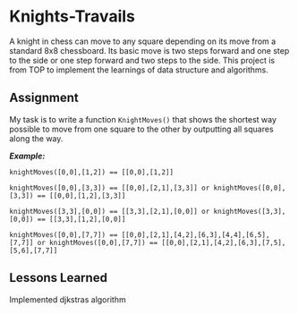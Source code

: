 # Knights-Travails

A knight in chess can move to any square depending on its move from a standard 8x8 chessboard. Its basic move is two steps forward and one step to the side or one step forward and two steps to the side. This project is from TOP to implement the learnings of data structure and algorithms.

## Assignment

My task is to write a function `KnightMoves()` that shows the shortest way possible to move from one square to the other by outputting all squares along the way.

**_Example:_**

```
knightMoves([0,0],[1,2]) == [[0,0],[1,2]]

knightMoves([0,0],[3,3]) == [[0,0],[2,1],[3,3]] or knightMoves([0,0],[3,3]) == [[0,0],[1,2],[3,3]]

knightMoves([3,3],[0,0]) == [[3,3],[2,1],[0,0]] or knightMoves([3,3],[0,0]) == [[3,3],[1,2],[0,0]]

knightMoves([0,0],[7,7]) == [[0,0],[2,1],[4,2],[6,3],[4,4],[6,5],[7,7]] or knightMoves([0,0],[7,7]) == [[0,0],[2,1],[4,2],[6,3],[7,5],[5,6],[7,7]]

```

## Lessons Learned

Implemented djkstras algorithm
